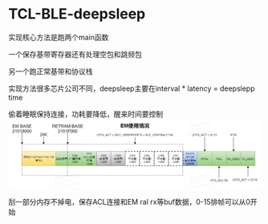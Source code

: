 # TCL-BLE-deepsleep


实现核心方法是跑两个main函数

一个保存基带寄存器还有处理空包和跳频包

另一个跑正常基带和协议栈


实现方法很多芯片公司不同，deepsleep主要在interval * latency = deepslepp time 

偷着睡眠保持连接，功耗要降低，醒来时间要控制
![image](./EM%E4%BD%BF%E7%94%A8%E6%83%85%E5%86%B5.png?raw=true)

刮一部分内存不掉电，保存ACL连接和EM ral rx等buf数据，0-15排帧可以从0开始
